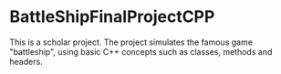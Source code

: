 # BattleShipFinalProjectCPP
This is a scholar project.
The project simulates the famous game "battleship", using basic C++ concepts such as classes, methods and headers.

